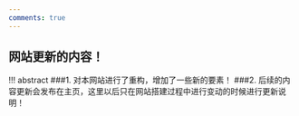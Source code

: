 ```yaml
---
comments: true
---
```


## 网站更新的内容！

!!! abstract
    ###1. 对本网站进行了重构，增加了一些新的要素！
    ###2. 后续的内容更新会发布在主页，这里以后只在网站搭建过程中进行变动的时候进行更新说明！